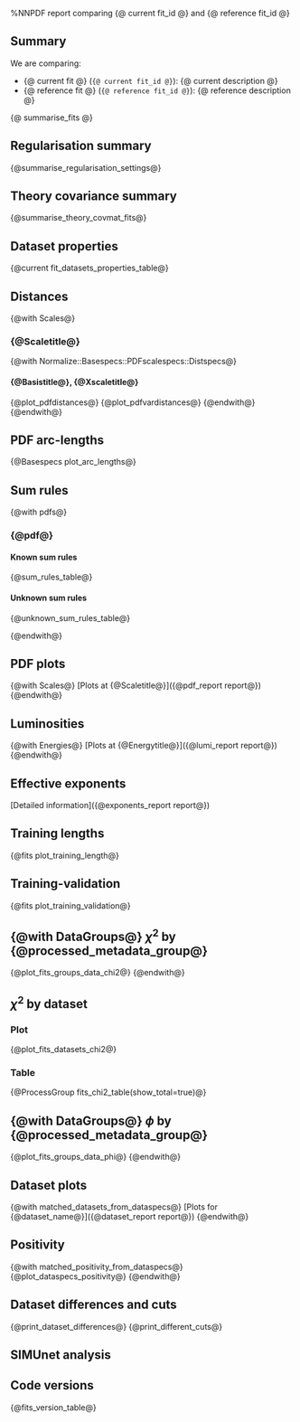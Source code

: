 %NNPDF report comparing {@ current fit_id @} and {@ reference fit_id @}

Summary
-------

We are comparing:

  - {@ current fit @} (`{@ current fit_id @}`): {@ current description @}
  - {@ reference fit @} (`{@ reference fit_id @}`): {@ reference description @}


{@ summarise_fits @}

Regularisation summary
----------------------
{@summarise_regularisation_settings@}

Theory covariance summary
-------------------------
{@summarise_theory_covmat_fits@}

Dataset properties
------------------
{@current fit_datasets_properties_table@}

Distances
---------
{@with Scales@}
### {@Scaletitle@}
{@with Normalize::Basespecs::PDFscalespecs::Distspecs@}
#### {@Basistitle@}, {@Xscaletitle@}
{@plot_pdfdistances@}
{@plot_pdfvardistances@}
{@endwith@}
{@endwith@}

PDF arc-lengths
---------------
{@Basespecs plot_arc_lengths@}

Sum rules
---------
{@with pdfs@}
### {@pdf@}

#### Known sum rules

{@sum_rules_table@}

#### Unknown sum rules

{@unknown_sum_rules_table@}

{@endwith@}

PDF plots
---------
{@with Scales@}
[Plots at {@Scaletitle@}]({@pdf_report report@})
{@endwith@}

Luminosities
------------
{@with Energies@}
[Plots at {@Energytitle@}]({@lumi_report report@})
{@endwith@}

Effective exponents
-------------------
[Detailed information]({@exponents_report report@})

Training lengths
----------------
{@fits plot_training_length@}

Training-validation
-------------------
{@fits plot_training_validation@}

{@with DataGroups@}
$\chi^2$ by {@processed_metadata_group@}
----------------------------------------
{@plot_fits_groups_data_chi2@}
{@endwith@}


$\chi^2$ by dataset
-------------------
### Plot
{@plot_fits_datasets_chi2@}
### Table
{@ProcessGroup fits_chi2_table(show_total=true)@}


{@with DataGroups@}
$\phi$ by {@processed_metadata_group@}
--------------------------------------
{@plot_fits_groups_data_phi@}
{@endwith@}

Dataset plots
-------------
{@with matched_datasets_from_dataspecs@}
[Plots for {@dataset_name@}]({@dataset_report report@})
{@endwith@}

Positivity
----------
{@with matched_positivity_from_dataspecs@}
{@plot_dataspecs_positivity@}
{@endwith@}

Dataset differences and cuts
----------------------------
{@print_dataset_differences@}
{@print_different_cuts@}

SIMUnet analysis
----------------


Code versions
-------------
{@fits_version_table@}
